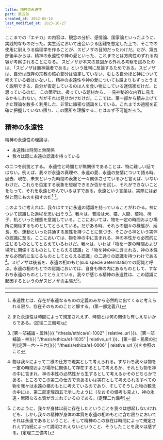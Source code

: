```yaml
---
title: 精神の永遠性
part: 第五部
created_at: 2022-06-16
last_modified_at: 2023-10-27
---
```


ここまでの『エチカ』の内容は、観念の分析、感情論、国家論といったように、実践的なものだった。実生活において出会いうる困難を想定した上で、そこでの使用に耐えうる倫理学を作ることが、スピノザの目的だったわけだ。だが、第五部後半からは、精神の永遠性や神の愛といった、これまでとは方向性のずれる内容が考察されることになる。
スピノザが本来の意図から外れる考察を試みたのは、「スピノザは無神論者である」という批判に反論するためである。スピノザは、自分は既存の宗教の核心部分は否定していない、むしろ自分ほど神について考えている者はいないし、精神の永遠性や神の愛についても誰よりもずっとうまく説明できる、自分が否定しているのは人を食い物にしている迷信家だけだ、と思っているのだ。
この箇所は、扱っている題材から、一見神秘的な内容に見えるかもしれない。だがそれは見せかけだけだ。ここでは、第一部から積み上げてきた理論を数多く利用した、非常に緻密な議論をしている。これまでの過程を正確に把握していない限り、この箇所を理解することはまず不可能だろう。

## 精神の永遠性

精神の永遠性の理論は、

- 永遠性は時間と無関係
- 我々は既に永遠の認識を持っている

の二つを前提とする。
永遠性と時間とが無関係であることは、特に難しい話ではない。例えば、我々が永遠の真理や、永遠の愛、永遠の友情について語る時、過去、現在、未来といった時間の表象と一々関係させているかと言えば、いないわけだ。これらを否定する表象を想起できるか否かを試し、それができないことをもって、それを永遠と呼んでいるはずである。永遠という言葉は、実際には必然と同じものを指すのだ[^ref1] [^ref2]。

[^ref1]:永遠性とは、存在が永遠なるものの定義のみから必然的に出てくると考えられる限り、存在そのもののことと解する。(第一部定義八)

[^ref2]:また永遠性は時間によって規定されえず、時間とは何の関係も有しえないからである。(定理二三備考)

このように考えれば、我々はすでに永遠の認識を持っていることがわかる。神について認識した過程を思い出そう[^ref3]。我々は、普段は犬、猫、人間、植物、椅子、机といった様態を意識している。ここにおいては、物を一定の時間および場所に関係するものとしてとらえている。だがある時、それらの個々の様態が、延長、形、運動といった共通する属性を持つことに気づき、そこから神という実体の認識に至る。ここにおいては、物を神の中に含まれる、神の本性から必然的に生じるものとしてとらえているわけだ。我々は、いわば「物を一定の時間および場所に関係するものとしてとらえる認識」と「物を神の中に含まれる、神の本性から必然的に生じるものとしてとらえる認識」の二通りの認識を持つわけである[^ref4]。スピノザは後者を、永遠の相のもと(sub specie aeternitatis)での認識と呼ぶ。永遠の相のもとでの認識においては、自身も神の内にあるものとして、すなわち永遠のものとしてとらえている。我々が感じる精神の永遠性は、この認識に起因するというのがスピノザの主張だ[^ref5]。

[^ref3]:[第一部補論 - 属性]({{ "/thesis/ethica/e1-1002" | relative_url }})、[第一部補論 - 神]({{ "/thesis/ethica/e1-1005" | relative_url }})、[第一部 - 民衆の批判(定理一六～三六)]({{ "/thesis/ethica/e1-0006" | relative_url }})を参照のこと

[^ref4]:物は我々によって二様の仕方で現実として考えられる。すなわち我々は物を一定の時間および場所に関係して存在するとして考えるか、それとも物を神の中に含まれ、神の本性の必然性から生ずるとして考えるかそのどちらかである。ところでこの第二の仕方で真あるいは実在として考えられるすべての物を我々は永遠の相のもとに考えているのであり、そしてそうした物の観念の中には、第二部定理四五で示したように（なおその備考も見よ）、神の永遠・無限なる本質が含まれているのである。(定理二九備考)

[^ref5]:このように、我々が身体以前に存在したということを我々は想起しないけれども、しかし我々の精神が身体の本質を永遠の相のもとに含む限りにおいてそれは永遠であるということ、そして精神のこの存在は時間によって規定されえず持続によって説明されえないということ、そうしたことを我々は感ずる。(定理二三備考)

---